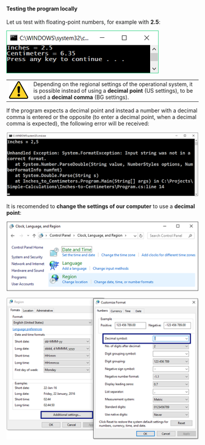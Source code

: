 #### Testing the program locally 

Let us test with floating-point numbers, for example with **2.5**:

![](/assets/chapter-2-images/02.Inches-to-centimeters-10.png)

<table><tr><td><img src="/assets/alert-icon.png" style="max-width:50px" /></td>
<td>Depending on the regional settings of the operational system, it is possible instead of using a <b>decimal point </b> (US settings), to be used a <b>decimal comma</b> (BG settings).</td>
</tr></table>

If the program expects a decimal point and instead a number with a decimal comma is entered or the opposite (to enter a decimal point, when a decimal comma is expected), the following error will be received:

![](/assets/chapter-2-images/02.Inches-to-centimeters-13.png)

It is recomended to **change the settings of our computer** to use a **decimal point**:

![](/assets/chapter-2-images/02.Inches-to-centimeters-14.png)

![](/assets/chapter-2-images/02.Inches-to-centimeters-15.png)
